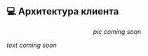 ## :computer: Архитектура клиента

<div align="center">

*pic coming soon*

</div>

*text coming soon*